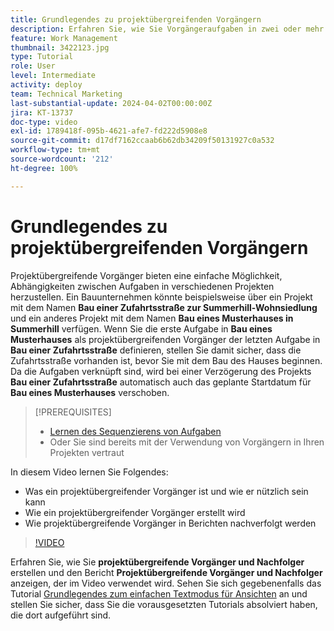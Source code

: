 ```yaml
---
title: Grundlegendes zu projektübergreifenden Vorgängern
description: Erfahren Sie, wie Sie Vorgängeraufgaben in zwei oder mehr Projekten verwenden und nachverfolgen können.
feature: Work Management
thumbnail: 3422123.jpg
type: Tutorial
role: User
level: Intermediate
activity: deploy
team: Technical Marketing
last-substantial-update: 2024-04-02T00:00:00Z
jira: KT-13737
doc-type: video
exl-id: 1789418f-095b-4621-afe7-fd222d5908e8
source-git-commit: d17df7162ccaab6b62db34209f50131927c0a532
workflow-type: tm+mt
source-wordcount: '212'
ht-degree: 100%

---
```


# Grundlegendes zu projektübergreifenden Vorgängern

Projektübergreifende Vorgänger bieten eine einfache Möglichkeit, Abhängigkeiten zwischen Aufgaben in verschiedenen Projekten herzustellen. Ein Bauunternehmen könnte beispielsweise über ein Projekt mit dem Namen **Bau einer Zufahrtsstraße zur Summerhill-Wohnsiedlung** und ein anderes Projekt mit dem Namen **Bau eines Musterhauses in Summerhill** verfügen. Wenn Sie die erste Aufgabe in **Bau eines Musterhauses** als projektübergreifenden Vorgänger der letzten Aufgabe in **Bau einer Zufahrtsstraße** definieren, stellen Sie damit sicher, dass die Zufahrtsstraße vorhanden ist, bevor Sie mit dem Bau des Hauses beginnen. Da die Aufgaben verknüpft sind, wird bei einer Verzögerung des Projekts **Bau einer Zufahrtsstraße** automatisch auch das geplante Startdatum für **Bau eines Musterhauses** verschoben.

>[!PREREQUISITES]
>
>* [Lernen des Sequenzierens von Aufgaben](https://experienceleague.adobe.com/docs/workfront-learn/tutorials-workfront/manage-work/tasks/learn-to-sequence-tasks.html?lang=de)
>* Oder Sie sind bereits mit der Verwendung von Vorgängern in Ihren Projekten vertraut


In diesem Video lernen Sie Folgendes:

* Was ein projektübergreifender Vorgänger ist und wie er nützlich sein kann
* Wie ein projektübergreifender Vorgänger erstellt wird
* Wie projektübergreifende Vorgänger in Berichten nachverfolgt werden

>[!VIDEO](https://video.tv.adobe.com/v/3422123/?quality=12&learn=on&enablevpops)

Erfahren Sie, wie Sie **projektübergreifende Vorgänger und Nachfolger** erstellen und den Bericht **Projektübergreifende Vorgänger und Nachfolger** anzeigen, der im Video verwendet wird. Sehen Sie sich gegebenenfalls das Tutorial [Grundlegendes zum einfachen Textmodus für Ansichten](https://experienceleague.adobe.com/docs/workfront-learn/tutorials-workfront/reporting/intermediate-reporting/basic-text-mode-for-views.html?lang=de) an und stellen Sie sicher, dass Sie die vorausgesetzten Tutorials absolviert haben, die dort aufgeführt sind.
